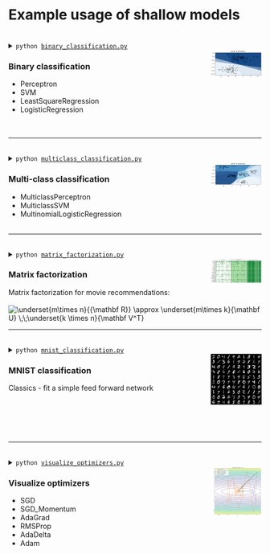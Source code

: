 # Example usage of shallow models

<br>
<details>
    <summary>
        <code>python <a href="binary_classification.py">binary_classification.py</a></code>
    </summary>

```text
$ python examples/shallow/binary_classification.py
Perceptron            | steps #101 matched=100/100, cost=0.0 
SVM                   | steps #201 matched=100/100, cost=0.1494152545928955
LeastSquareRegression | steps #701 matched=100/100, cost=0.07472265511751175 
LogisticRegression    | steps #999 matched=100/100, cost=0.5538358092308044 
```
</details>
<img src="../../docs/images/shallow__binary_classification.png" align="right" width="20%">
<h3>Binary classification</h3>

- Perceptron
- SVM
- LeastSquareRegression
- LogisticRegression
<br><br><br>

---

<br>
<details>
    <summary>
        <code>python <a href="multiclass_classification.py">multiclass_classification.py</a></code>
    </summary>

```text
$ python examples/shallow/multiclass_classification.py
MulticlassPerceptron           | steps #101 matched=98/100, cost=0.3650871515274048 
MulticlassSVM                  | steps #201 matched=99/100, cost=4.273800849914551
MultinomialLogisticRegression  | steps #999 matched=99/100, cost=5.703800678253174 
```
</details>
<img src="../../docs/images/shallow__multiclass_classification.png" align="right" width="20%">
<h3>Multi-class classification</h3>

- MulticlassPerceptron
- MulticlassSVM
- MultinomialLogisticRegression
<br><br>

---


<br>
<details>
    <summary>
        <code>python <a href="matrix_factorization.py">matrix_factorization.py</a></code>
    </summary>

```text
$ python examples/shallow/matrix_factorization.py
Data preprocessing..
Using downloaded and verified file: ./data/anime\anime-ratings-dataset.zip
Extracting ./data/anime\anime-ratings-dataset.zip to ./data/anime
Fitting data to MatrixFactorization..
 - training data: 6337240 samples (633 batches with batch size 10000)
EPOCH: 100%|██████████| 50/50 [cost=2.37]
```
</details>
<img src="../../docs/images/shallow__matrix_factorization.png" align="right" width="20%">
<h3>Matrix factorization</h3>
Matrix factorization for movie recommendations:<br> <br> 

<picture>
  <source media="(prefers-color-scheme: light)" srcset="https://math.vercel.app/?color=black&from=\underset{m\times%20n}{{\mathbf%20R}}%20\approx%20\underset{m\times%20k}{\mathbf%20U}%20\;\;\underset{k%20\times%20n}{\mathbf%20V^T}">
  <img alt="\underset{m\times n}{{\mathbf R}} \approx \underset{m\times k}{\mathbf U} \;\;\underset{k \times n}{\mathbf V^T}" src="https://math.vercel.app/?color=white&from=\underset{m\times%20n}{{\mathbf%20R}}%20\approx%20\underset{m\times%20k}{\mathbf%20U}%20\;\;\underset{k%20\times%20n}{\mathbf%20V^T}">
</picture>
<br>

---

<br>
<details>
    <summary>
        <code>python <a href="mnist_classification.py">mnist_classification.py</a></code>
    </summary>

```text
$ python examples/shallow/mnist_classification.py
Fit 51000 training samples in model: Net(): 297,710 parameters
EPOCH: 100%|██████████| 200/200 [accuracy=0.9803|0.9853, cost=0.0608|0.0476, lr=0.3]
[Report only]: test_accuracy=0.9843, test_cost=0.0508
[Report only]: Failed on 157 samples out of 10000
```
</details>
<img src="../../docs/images/shallow__mnist_classification.png" align="right" width="20%">
<h3>MNIST classification</h3> 
Classics - fit a simple feed forward network
<br><br><br><br><br><br>

---

<br>
<details>
    <summary>
        <code>python <a href="visualize_optimizers.py">visualize_optimizers.py</a></code>
    </summary>

```text
$ python examples/shallow/visualize_optimizers.py
Optimizing with SGD
Optimizing with SGD_Momentum
Optimizing with AdaGrad
Optimizing with RMSProp
Optimizing with AdaDelta
Optimizing with Adam
```
</details>
<img src="../../docs/images/shallow__visualize_optimizers.png" align="right" width="20%">
<h3>Visualize optimizers</h3>

- SGD
- SGD_Momentum
- AdaGrad
- RMSProp
- AdaDelta
- Adam
<br><br>

